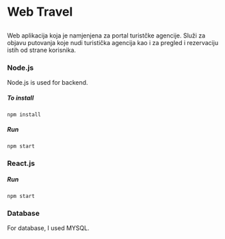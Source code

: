 <h1 class="code-line" data-line-start="0" data-line-end="1"><a id="Web_Travel_0"></a>Web Travel</h1>
<h2 class="code-line" data-line-start="2" data-line-end="3"><a id="_2"></a></h2>
<p class="has-line-data" data-line-start="3" data-line-end="4">Web aplikacija koja je namjenjena za portal turistčke agencije. Služi za objavu putovanja koje nudi turistička agencija kao i za pregled i rezervaciju istih od strane korisnika.</p>
<h3 class="code-line" data-line-start="5" data-line-end="6"><a id="Nodejs_5"></a>Node.js</h3>
<p class="has-line-data" data-line-start="6" data-line-end="7">Node.js is used for backend.</p>
<h5 class="code-line" data-line-start="7" data-line-end="8"><a id="To_install_7"></a>To install</h5>
<pre><code>npm install
</code></pre>
<h5 class="code-line" data-line-start="9" data-line-end="10"><a id="Run_9"></a>Run</h5>
<pre><code>npm start
</code></pre>
<h3 class="code-line" data-line-start="12" data-line-end="13"><a id="Reactjs_12"></a>React.js</h3>
<h5 class="code-line" data-line-start="14" data-line-end="15"><a id="Run_14"></a>Run</h5>
<pre><code>npm start
</code></pre>
<h3 class="code-line" data-line-start="17" data-line-end="18"><a id="Database_17"></a>Database</h3>
<p class="has-line-data" data-line-start="18" data-line-end="19">For database, I used MYSQL.</p>
</body></html>